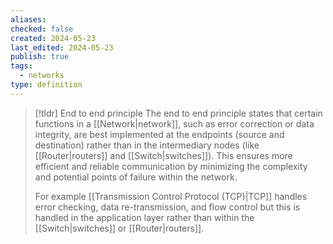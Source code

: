 ```yaml
---
aliases: 
checked: false
created: 2024-05-23
last_edited: 2024-05-23
publish: true
tags:
  - networks
type: definition
---
```

>[!tldr] End to end principle
> The end to end principle states that certain functions in a [[Network|network]], such as error correction or data integrity, are best implemented at the endpoints (source and destination) rather than in the intermediary nodes (like [[Router|routers]] and [[Switch|switches]]). This ensures more efficient and reliable communication by minimizing the complexity and potential points of failure within the network.
> 
> For example [[Transmission Control Protocol (TCP)|TCP]] handles error checking, data re-transmission, and flow control but this is handled in the application layer rather than within the [[Switch|switches]] or [[Router|routers]].

